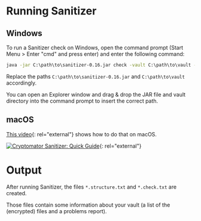# Running Sanitizer

## Windows

To run a Sanitizer check on Windows, open the command prompt (Start Menu > Enter "cmd" and press enter) and enter the following command:

```cmd
java -jar C:\path\to\sanitizer-0.16.jar check -vault C:\path\to\vault -deep
```

Replace the paths `C:\path\to\sanitizer-0.16.jar` and `C:\path\to\vault` accordingly.

You can open an Explorer window and drag & drop the JAR file and vault directory into the command prompt to insert the correct path.

## macOS

[This video](https://www.youtube.com/watch?v=yxJUcaXmdig){: rel="external"} shows how to do that on macOS.

[![Cryptomator Sanitizer: Quick Guide](https://img.youtube.com/vi/yxJUcaXmdig/0.jpg)](https://www.youtube.com/watch?v=yxJUcaXmdig){: rel="external"}
	
# Output

After running Sanitizer, the files `*.structure.txt` and `*.check.txt` are created.

Those files contain some information about your vault (a list of the (encrypted) files and a problems report).
